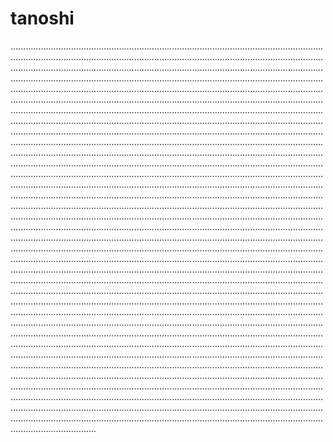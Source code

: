 # tanoshi

..................................................................................................................................................................................................................................................................................................................................................................................................................................................................................................................................................................................................................................................................................................................................................................................................................................................................................................................................................................................................................................................................................................................................................................................................................................................................................................................................................................................................................................................................................................................................................................................................................................................................................................................................................................................................................................................................................................................................................................................................................................................................................................................................................................................................................................................................................................................................................................................................................................................................................................................................................................................................................................................................................................................................................................................................................................................................................................................................................................................................................................................................................................................................................................................................................................................................................................................................................................................................................................................................................................................................................................................................................................................................................................................................................................................................................................................................................................................................................................................................................................................................................................................................................................................................................................................................................................................................................................................................................................................................................................................................................................................................................................................................................